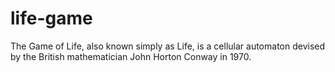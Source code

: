 life-game
=========

The Game of Life, also known simply as Life, is a cellular automaton devised by the British mathematician John Horton Conway in 1970.
